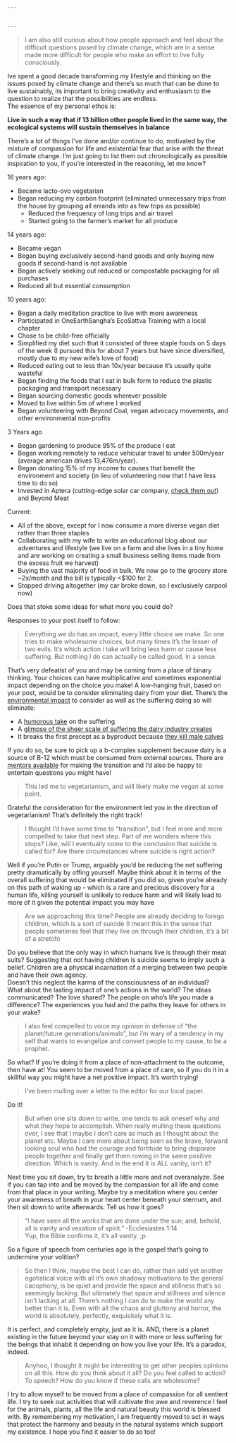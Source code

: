 ```yaml
---


---
```


<blockquote>
<p>I am also still curious about how people approach and feel about the difficult questions posed by climate change, which are in a sense made more difficult for people who make an effort to live fully consciously.</p>
</blockquote>
<p>Ive spent a good decade transforming my lifestyle and thinking on the issues posed by climate change and there’s so much that can be done to live sustainably, its important to bring creativity and enthusiasm to the question to realize that the possibilities are endless.<br>
The essence of my personal ethos is:</p>
<p><strong>Live in such a way that if 13 billion other people lived in the same way, the ecological systems will sustain themselves in balance</strong></p>
<p>There’s a lot of things I’ve done and/or continue to do, motivated by the mixture of compassion for life and existential fear that arise with the threat of climate change. I’m just going to list them out chronologically as possible inspiration to you, if you’re interested in the reasoning, let me know?</p>
<p>16 years ago:</p>
<ul>
<li>Became lacto-ovo vegetarian</li>
<li>Began reducing my carbon footprint (eliminated unnecessary trips from the house by grouping all errands into as few trips as possible)
<ul>
<li>Reduced the frequency of long trips and air travel</li>
<li>Started going to the farmer’s market for all produce</li>
</ul>
</li>
</ul>
<p>14 years ago:</p>
<ul>
<li>Became vegan</li>
<li>Began buying exclusively second-hand goods and only buying new goods if second-hand is not available</li>
<li>Began actively seeking out reduced or compostable packaging for all purchases</li>
<li>Reduced all but essential consumption</li>
</ul>
<p>10 years ago:</p>
<ul>
<li>Began a daily meditation practice to live with more awareness</li>
<li>Participated in OneEarthSangha’s EcoSattva Training with a local chapter</li>
<li>Chose to be child-free officially</li>
<li>Simplified my diet such that it consisted of three staple foods on 5 days of the week (I pursued this for about 7 years but have since diversified, mostly due to my new wife’s love of food)</li>
<li>Reduced eating out to less than 10x/year because it’s usually quite wasteful</li>
<li>Began finding the foods that I eat in bulk form to reduce the plastic packaging and transport necessary</li>
<li>Began sourcing domestic goods wherever possible</li>
<li>Moved to live within 5m of where I worked</li>
<li>Began volunteering with Beyond Coal, vegan advocacy movements, and other environmental non-profits</li>
</ul>
<p>3 Years ago</p>
<ul>
<li>Began gardening to produce 95% of the produce I eat</li>
<li>Began working remotely to reduce vehicular travel to under 500m/year (average american drives 13,476m/year).</li>
<li>Began donating 15% of my income to causes that benefit the environment and society (in lieu of volunteering now that I have less time to do so)</li>
<li>Invested in Aptera (cutting-edge solar car company, <a href="https://aptera.us/?utm_campaign=apterapreorder_2023&amp;utm_medium=search&amp;utm_source=google&amp;utm_content=brand&amp;gclid=CjwKCAjwjOunBhB4EiwA94JWsEDZJGDk3NVeaBIkfM5j0fvhvpBw5uV1eXJ0BBkM6lfL_elmCCaeqBoCduYQAvD_BwE">check them out</a>) and Beyond Meat</li>
</ul>
<p>Current:</p>
<ul>
<li>All of the above, except for I now consume a more diverse vegan diet rather than three staples</li>
<li>Collaborating with my wife to write an educational blog about our adventures and lifestyle (we live on a farm and she lives in a tiny home and are working on creating a small business selling items made from the excess fruit we harvest)</li>
<li>Buying the vast majority of food in bulk. We now go to the grocery store ~2x/month and the bill is typically &lt;$100 for 2.</li>
<li>Stopped driving altogether (my car broke down, so I exclusively carpool now)</li>
</ul>
<p>Does that stoke some ideas for what more you could do?</p>
<p>Responses to your post itself to follow:</p>
<blockquote>
<p>Everything we do has an impact, every little choice we make. So one tries to make wholesome choices, but many times it’s the lesser of two evils. It’s which action i take will bring less harm or cause less suffering. But nothing I do can actually be called good, in a sense.</p>
</blockquote>
<p>That’s very defeatist of you and may be coming from a place of binary thinking. Your choices can have multiplicative and sometimes exponential impact depending on the choice you make! A low-hanging fruit, based on your post, would be to consider eliminating dairy from your diet. There’s the <a href="https://www.ncbi.nlm.nih.gov/pmc/articles/PMC8657189/#:~:text=Intensive%20dairy%20production%20also%20affects,high%20cattle%20numbers%20including%20overgrazing.">environmental impact</a> to consider as well as the suffering doing so will eliminate:</p>
<ul>
<li>A <a href="https://www.instagram.com/p/Ct6tnM8Ms6x/">humorous take</a> on the suffering</li>
<li>A <a href="https://www.facebook.com/garytvcom/videos/283781445542917/">glimpse of the sheer scale of suffering the dairy industry creates</a></li>
<li>It breaks the first precept as a byproduct because <a href="https://drive.google.com/drive/u/2/my-drive">they kill male calves</a></li>
</ul>
<p>If you do so, be sure to pick up a b-complex supplement because dairy is a source of B-12 which must be consumed from external sources. There are <a href="https://veganoutreach.org/vegan-mentorship-program/">mentors available</a> for making the transition and I’d also be happy to entertain questions you might have!</p>
<blockquote>
<p>This led me to vegetarianism, and will likely make me vegan at some point.</p>
</blockquote>
<p>Grateful the consideration for the environment led you in the direction of vegetarianism! That’s definitely the right track!</p>
<blockquote>
<p>I thought I’d have some time to “transition”, but I feel more and more compelled to take that next step. Part of me wonders where this stops? Like, will I eventually come to the conclusion that suicide is called for? Are there circumstances where suicide is right action?</p>
</blockquote>
<p>Well if you’re Putin or Trump, arguably you’d be reducing the net suffering pretty dramatically by offing yourself. Maybe think about it in terms of the overall suffering that would be eliminated if you did so, given you’re already on this path of waking up - which is a rare and precious discovery for a human life, killing yourself is unlikely to reduce harm and will likely lead to more of it given the potential impact you may have</p>
<blockquote>
<p>Are we approaching this time? People are already deciding to forego children, which is a sort of suicide (I meant this in the sense that people sometimes feel that they live on through their children, it’s a bit of a stretch)</p>
</blockquote>
<p>Do you believe that the only way in which humans live is through their meat suits? Suggesting that not having children is suicide seems to imply such a belief. Children are a physical incarnation of a merging between two people and have their own agency.<br>
Doesn’t this neglect the karma of the consciousness of an individual?<br>
What about the lasting impact of one’s actions in the world? The ideas communicated? The love shared? The people on who’s life you made a difference? The experiences you had and the paths they leave for others in your wake?</p>
<blockquote>
<p>I also feel compelled to voice my opinion in defense of “the planet/future generations/animals”, but i’m wary of a tendency in my self that wants to evangelize and convert people to my cause, to be a prophet.</p>
</blockquote>
<p>So what? If you’re doing it from a place of non-attachment to the outcome, then have at! You seem to be moved from a place of care, so if you do it in a skillful way you might have a net positive impact. It’s worth trying!</p>
<blockquote>
<p>I’ve been mulling over a letter to the editor for our local paper.</p>
</blockquote>
<p>Do it!</p>
<blockquote>
<p>But when one sits down to write, one tends to ask oneself why and what they hope to accomplish. When really mulling these questions over, I see that I maybe I don’t care as much as I thought about the planet etc. Maybe I care more about being seen as the brave, forward looking soul who had the courage and fortitude to bring disparate people together and finally get them rowing in the same positive direction. Which is vanity. And in the end it is ALL vanity, isn’t it?</p>
</blockquote>
<p>Next time you sit down, try to breath a little more and not overanalyze. See if you can tap into and be moved by the compassion for all life and come from that place in your writing. Maybe try a meditation where you center your awareness of breath in your heart center beneath your sternum, and then sit down to write afterwards. Tell us how it goes?</p>
<blockquote>
<p>“I have seen all the works that are done under the sun; and, behold, all is vanity and vexation of spirit.” -Ecclesiastes 1:14<br>
Yup, the Bible confirms it, it’s all vanity. ;p</p>
</blockquote>
<p>So a figure of speech from centuries ago is the gospel that’s going to undermine your volition?</p>
<blockquote>
<p>So then I think, maybe the best I can do, rather than add yet another egotistical voice with all it’s own shadowy motivations to the general cacophony, is be quiet and provide the space and stillness that’s so seemingly lacking. But ultimately that space and stillness and silence isn’t lacking at all. There’s nothing I can do to make the world any better than it is. Even with all the chaos and gluttony and horror, the world is absolutely, perfectly, exquisitely what it is.</p>
</blockquote>
<p>It is perfect, and completely empty, just as it is. AND, there is a planet existing in the future beyond your stay on it with more or less suffering for the beings that inhabit it depending on how you live your life. It’s a paradox, indeed.</p>
<blockquote>
<p>Anyhoo, I thought it might be interesting to get other peoples opinions on all this. How do you think about it all? Do you feel called to action? To speech? How do you know if these calls are wholesome?</p>
</blockquote>
<p>I try to allow myself to be moved from a place of compassion for all sentient life. I try to seek out activities that will cultivate the awe and reverence I feel for the animals, plants, all the life and natural beauty this world is blessed with. By remembering my motivation, I am frequently moved to act in ways that protect the harmony and beauty in the natural systems which support my existence. I hope you find it easier to do so too!</p>

